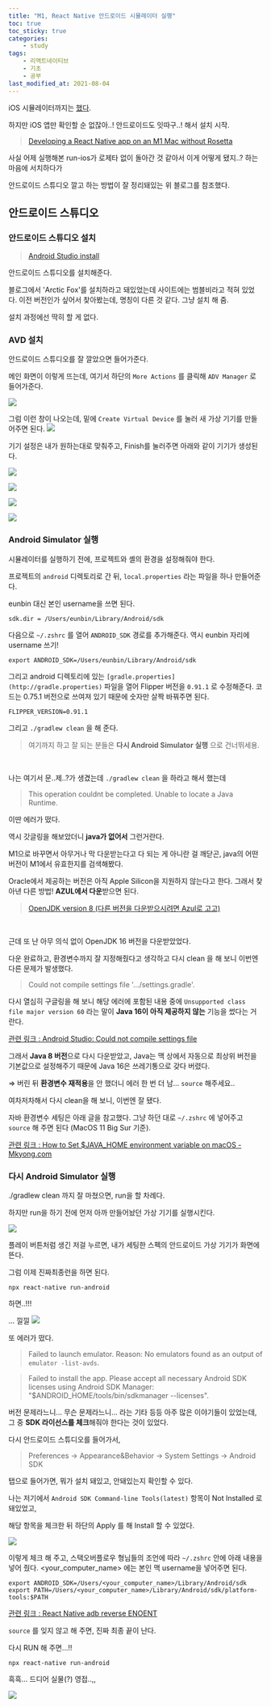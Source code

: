 ```yaml
---
title: "M1, React Native 안드로이드 시뮬레이터 실행"
toc: true
toc_sticky: true
categories:
    - study
tags:
    - 리액트네이티브
    - 기초
    - 공부
last_modified_at: 2021-08-04
---
```


iOS 시뮬레이터까지는 [했다](https://2unbini.github.io/study/react-native-iOS-simulator).

하지만 iOS 앱만 확인할 순 없잖아..! 안드로이드도 잇따구..! 해서 설치 시작.

> [Developing a React Native app on an M1 Mac without Rosetta](https://medium.com/@davidjasonharding/developing-a-react-native-app-on-an-m1-mac-without-rosetta-29fcc7314d70)

사실 어제 실행해본 run-ios가 로제타 없이 돌아간 것 같아서 이게 어떻게 됐지..? 하는 마음에 서치하다가

안드로이드 스튜디오 깔고 하는 방법이 잘 정리돼있는 위 블로그를 참조했다.


## 안드로이드 스튜디오

### 안드로이드 스튜디오 설치

> [Android Studio install](https://developer.android.com/studio/preview)

안드로이드 스튜디오를 설치해준다.

블로그에서 'Arctic Fox'를 설치하라고 돼있었는데 사이트에는 범블비라고 적혀 있었다. 이전 버전인가 싶어서 찾아봤는데, 명칭이 다른 것 같다. 그냥 설치 해 줌.

설치 과정에선 딱히 할 게 없다.

### AVD 설치

안드로이드 스튜디오를 잘 깔았으면 들어가준다.

메인 화면이 이렇게 뜨는데, 여기서 하단의 `More Actions` 를 클릭해 `ADV Manager` 로 들어가준다.

![](https://images.velog.io/images/seri_ous/post/f8d8e04d-1d25-436e-934a-b69b997ff6f8/%EC%8A%A4%ED%81%AC%EB%A6%B0%EC%83%B7%202021-08-04%20%EC%98%A4%ED%9B%84%202.42.50.png)

그럼 이런 창이 나오는데, 밑에 `Create Virtual Device` 를 눌러 새 가상 기기를 만들어주면 된다.
![](https://images.velog.io/images/seri_ous/post/a45a2eff-1408-44c8-9f7d-a12dd6f64f2d/%EC%8A%A4%ED%81%AC%EB%A6%B0%EC%83%B7%202021-08-04%20%EC%98%A4%ED%9B%84%202.43.07.png)


기기 설정은 내가 원하는대로 맞춰주고, Finish를 눌러주면 아래와 같이 기기가 생성된다.

![](https://images.velog.io/images/seri_ous/post/d062e1f8-c2cc-47c3-a6ca-d049d3614b7b/%EC%8A%A4%ED%81%AC%EB%A6%B0%EC%83%B7%202021-08-04%20%EC%98%A4%ED%9B%84%201.06.56.png)

![](https://images.velog.io/images/seri_ous/post/dfed1104-1cc0-42b1-8b1c-41f9f6a0910d/%EC%8A%A4%ED%81%AC%EB%A6%B0%EC%83%B7%202021-08-04%20%EC%98%A4%ED%9B%84%201.07.02.png)

![](https://images.velog.io/images/seri_ous/post/3335e0ff-2d13-41ca-9a6c-5bf904783a65/%EC%8A%A4%ED%81%AC%EB%A6%B0%EC%83%B7%202021-08-04%20%EC%98%A4%ED%9B%84%201.07.08.png)

![](https://images.velog.io/images/seri_ous/post/d6a9ea28-1620-4623-a181-aa9c72c47ebb/%EC%8A%A4%ED%81%AC%EB%A6%B0%EC%83%B7%202021-08-04%20%EC%98%A4%ED%9B%84%201.07.19.png)



### Android Simulator 실행

시뮬레이터를 실행하기 전에, 프로젝트와 셸의 환경을 설정해줘야 한다.

프로젝트의 `android` 디렉토리로 간 뒤, `local.properties` 라는 파일을 하나 만들어준다.

eunbin 대신 본인 username을 쓰면 된다.

```
sdk.dir = /Users/eunbin/Library/Android/sdk
```

다음으로 `~/.zshrc` 를 열어 `ANDROID_SDK` 경로를 추가해준다.
역시 eunbin 자리에 username 쓰기!

```
export ANDROID_SDK=/Users/eunbin/Library/Android/sdk
```

그리고 android 디렉토리에 있는 `[gradle.properties](http://gradle.properties)` 파일을 열어 Flipper 버전을 `0.91.1` 로 수정해준다. 코드는 0.75.1 버전으로 쓰여져 있기 때문에 숫자만 살짝 바꿔주면 된다.

```
FLIPPER_VERSION=0.91.1
```

그리고 `./gradlew clean` 을 해 준다.


> 여기까지 하고 잘 되는 분들은 **다시 Android Simulator 실행** 으로 건너뛰세용.

<br/>

나는 여기서 문..제..?가 생겼는데 `./gradlew clean` 을 하라고 해서 했는데

> This operation couldnt be completed. Unable to locate a Java Runtime.

이딴 에러가 떴다.

역시 갓글링을 해보았더니 **java가 없어서** 그런거란다.

M1으로 바꾸면서 아무거나 막 다운받는다고 다 되는 게 아니란 걸 깨닫곤, java의 어떤 버전이 M1에서 유효한지를 검색해봤다.

Oracle에서 제공하는 버전은 아직 Apple Silicon을 지원하지 않는다고 한다. 그래서 찾아낸 다른 방법! **AZUL에서 다운**받으면 된다.

> [OpenJDK version 8 (다른 버전을 다운받으시려면 Azul로 고고)](https://www.azul.com/downloads/?version=java-8-lts&package=jdk)

<br/>

근데 또 난 아무 의식 없이 OpenJDK 16 버전을 다운받았었다.

다운 완료하고, 환경변수까지 잘 지정해줬다고 생각하고 다시 clean 을 해 보니 이번엔 다른 문제가 발생했다.

> Could not compile settings file '.../settings.gradle'.

다시 열심히 구글링을 해 보니 해당 에러에 포함된 내용 중에 `Unsupported class file major version 60` 라는 말이 **Java 16이 아직 제공하지 않는** 기능을 썼다는 거란다.

[관련 링크 : Android Studio: Could not compile settings file](https://stackoverflow.com/questions/67462224/android-studio-could-not-compile-settings-file)


그래서 **Java 8 버전**으로 다시 다운받았고, Java는 맥 상에서 자동으로 최상위 버전을 기본값으로 설정해주기 때문에 Java 16은 쓰레기통으로 갖다 버렸다.

⇒ 버린 뒤 **환경변수 재적용**을 안 했더니 에러 한 번 더 남... `source` 해주세요..

여차저차해서 다시 clean을 해 보니, 이번엔 잘 됐다.

자바 환경변수 세팅은 아래 글을 참고했다. 그냥 하던 대로 `~/.zshrc` 에 넣어주고 `source` 해 주면 된다 (MacOS 11 Big Sur 기준).

[관련 링크 : How to Set $JAVA_HOME environment variable on macOS - Mkyong.com](https://mkyong.com/java/how-to-set-java_home-environment-variable-on-mac-os-x/)


### 다시 Android Simulator 실행

./gradlew clean 까지 잘 마쳤으면, run을 할 차례다.

하지만 run을 하기 전에 먼저 아까 만들어놨던 가상 기기를 실행시킨다.

![](https://images.velog.io/images/seri_ous/post/762631ed-a09c-41d6-972b-6c2f4985dc51/%EC%8A%A4%ED%81%AC%EB%A6%B0%EC%83%B7%202021-08-04%20%EC%98%A4%ED%9B%84%201.07.19.png)

플레이 버튼처럼 생긴 저걸 누르면, 내가 세팅한 스펙의 안드로이드 가상 기기가 화면에 뜬다.

그럼 이제 진짜최종런을 하면 된다.

```
npx react-native run-android
```

하면..!!!


... 낄낄
![](https://images.velog.io/images/seri_ous/post/9fd5d6ff-d3fc-48aa-b14a-d24db24443be/%EC%8A%A4%ED%81%AC%EB%A6%B0%EC%83%B7%202021-08-04%20%EC%98%A4%ED%9B%84%201.35.34.png)


또 에러가 떴다.

> Failed to launch emulator. Reason: No emulators found as an output of `emulator -list-avds`.

> Failed to install the app. Please accept all necessary Android SDK licenses using Android SDK Manager: "$ANDROID_HOME/tools/bin/sdkmanager --licenses".

버전 문제라느니... 무슨 문제라느니... 라는 기타 등등 아주 많은 이야기들이 있었는데, 그 중 **SDK 라이선스를 체크**해줘야 한다는 것이 있었다.

다시 안드로이드 스튜디오를 들어가서,

> Preferences → Appearance&Behavior → System Settings → Android SDK

탭으로 들어가면, 뭐가 설치 돼있고, 안돼있는지 확인할 수 있다.

나는 저기에서 `Android SDK Command-line Tools(latest)` 항목이 Not Installed 로 돼있었고,

해당 항목을 체크한 뒤 하단의 Apply 를 해 Install 할 수 있었다.

![](https://images.velog.io/images/seri_ous/post/8ef4037c-0a3a-4974-b653-589ffb94bc1d/%EC%8A%A4%ED%81%AC%EB%A6%B0%EC%83%B7%202021-08-04%20%EC%98%A4%ED%9B%84%202.54.21.png)

이렇게 체크 해 주고, 스택오버플로우 형님들의 조언에 따라 `~/.zshrc` 안에 아래 내용을 넣어 줬다. <your_computer_name> 에는 본인 맥 username을 넣어주면 된다.

```
export ANDROID_SDK=/Users/<your_computer_name>/Library/Android/sdk
export PATH=/Users/<your_computer_name>/Library/Android/sdk/platform-tools:$PATH
```
[관련 링크 : React Native adb reverse ENOENT](https://stackoverflow.com/questions/38835931/react-native-adb-reverse-enoent)

`source` 를 잊지 않고 해 주면, 진짜 최종 끝이 난다.

다시 RUN 해 주면...!!

```
npx react-native run-android
```

흑흑... 드디어 실물(?) 영접..,,

![](https://images.velog.io/images/seri_ous/post/097ff32b-0401-4940-ae4b-d45f819bcd1e/%EC%8A%A4%ED%81%AC%EB%A6%B0%EC%83%B7%202021-08-04%20%EC%98%A4%ED%9B%84%2012.48.27.png)
